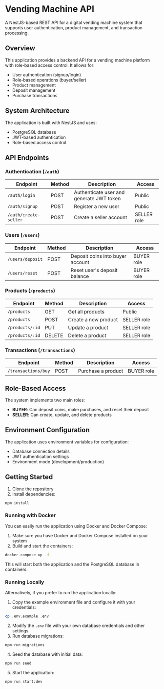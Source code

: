 # Vending Machine API

A NestJS-based REST API for a digital vending machine system that supports user authentication, product management, and transaction processing.

## Overview

This application provides a backend API for a vending machine platform with role-based access control. It allows for:

- User authentication (signup/login)
- Role-based operations (buyer/seller)
- Product management
- Deposit management
- Purchase transactions

## System Architecture

The application is built with NestJS and uses:

- PostgreSQL database
- JWT-based authentication
- Role-based access control

## API Endpoints

### Authentication (`/auth`)

| Endpoint              | Method | Description                              | Access      |
| --------------------- | ------ | ---------------------------------------- | ----------- |
| `/auth/login`         | POST   | Authenticate user and generate JWT token | Public      |
| `/auth/signup`        | POST   | Register a new user                      | Public      |
| `/auth/create-seller` | POST   | Create a seller account                  | SELLER role |

### Users (`/users`)

| Endpoint         | Method | Description                      | Access     |
| ---------------- | ------ | -------------------------------- | ---------- |
| `/users/deposit` | POST   | Deposit coins into buyer account | BUYER role |
| `/users/reset`   | POST   | Reset user's deposit balance     | BUYER role |

### Products (`/products`)

| Endpoint        | Method | Description          | Access      |
| --------------- | ------ | -------------------- | ----------- |
| `/products`     | GET    | Get all products     | Public      |
| `/products`     | POST   | Create a new product | SELLER role |
| `/products/:id` | PUT    | Update a product     | SELLER role |
| `/products/:id` | DELETE | Delete a product     | SELLER role |

### Transactions (`/transactions`)

| Endpoint            | Method | Description        | Access     |
| ------------------- | ------ | ------------------ | ---------- |
| `/transactions/buy` | POST   | Purchase a product | BUYER role |

## Role-Based Access

The system implements two main roles:

- **BUYER**: Can deposit coins, make purchases, and reset their deposit
- **SELLER**: Can create, update, and delete products

## Environment Configuration

The application uses environment variables for configuration:

- Database connection details
- JWT authentication settings
- Environment mode (development/production)

## Getting Started

1. Clone the repository
2. Install dependencies:

```bash
npm install
```

### Running with Docker

You can easily run the application using Docker and Docker Compose:

1. Make sure you have Docker and Docker Compose installed on your system
2. Build and start the containers:

```bash
docker-compose up -d
```

This will start both the application and the PostgreSQL database in containers.

### Running Locally

Alternatively, if you prefer to run the application locally:

1. Copy the example environment file and configure it with your credentials:

```bash
cp .env.example .env
```

2. Modify the `.env` file with your own database credentials and other settings
3. Run database migrations:

```bash
npm run migrations
```

4. Seed the database with initial data:

```bash
npm run seed
```

5. Start the application:

```bash
npm run start:dev
```
